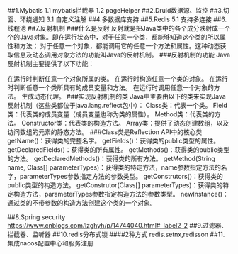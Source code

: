 ##1.Mybatis
1.1 mybatis拦截器
1.2 pageHelper
##2.Druid数据源、监控
##3.切面、环绕通知
3.1 自定义注解
##4.多数据库支持
##5.Redis
5.1 支持多连接
##6.线程池
##7.反射机制
###什么是反射
  反射就是把Java类中的各个成分映射成一个个的Java对象。即在运行状态中，对于任意一个类，都能够知道这个类的所以属性和方法；
  对于任意一个对象，都能调用它的任意一个方法和属性。这种动态获取信息及动态调用对象方法的功能叫Java的反射机制。
###反射机制的功能
Java反射机制主要提供了以下功能：

在运行时判断任意一个对象所属的类。
在运行时构造任意一个类的对象。
在运行时判断任意一个类所具有的成员变量和方法。
在运行时调用任意一个对象的方法。
生成动态代理。
###实现反射机制的类
Java中主要由以下的类来实现Java反射机制（这些类都位于java.lang.reflect包中）：
Class类：代表一个类。 Field类：代表类的成员变量（成员变量也称为类的属性）。
Method类：代表类的方法。
Constructor类：代表类的构造方法。
Array类：提供了动态创建数组，以及访问数组的元素的静态方法。
###Class类是Reflection API中的核心类
getName()：获得类的完整名字。 getFields()：获得类的public类型的属性。
getDeclaredFields()：获得类的所有属性。
getMethods()：获得类的public类型的方法。
getDeclaredMethods()：获得类的所有方法。
getMethod(String name, Class[] parameterTypes)：获得类的特定方法，name参数指定方法的名字，parameterTypes参数指定方法的参数类型。
getConstrutors()：获得类的public类型的构造方法。
getConstrutor(Class[] parameterTypes)：获得类的特定构造方法，parameterTypes参数指定构造方法的参数类型。
newInstance()：通过类的不带参数的构造方法创建这个类的一个对象。

##8.Spring security
https://www.cnblogs.com/lzghyh/p/14744040.html#_label2_2
##9.过滤器、拦截器、监听器
##10.redis分布式锁
####2种方式 redis.setnx,redisson
##11.集成nacos配置中心和服务注册